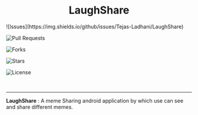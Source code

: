 <h1 align="center">LaughShare</h1>
<p>
![Issues](https://img.shields.io/github/issues/Tejas-Ladhani/LaughShare)

![Pull Requests](https://img.shields.io/github/issues-pr/Tejas-Ladhani/LaughShare?)

![Forks](https://img.shields.io/github/forks/Tejas-Ladhani/LaughShare)

![Stars](https://img.shields.io/github/stars/Tejas-Ladhani/LaughShare)

![License](https://img.shields.io/github/license/Tejas-Ladhani/LaughShare)
</p>
<br>
<hr>

**LaughShare** : A meme Sharing android application by which use can see and share different memes.

